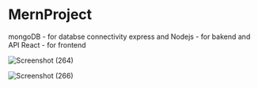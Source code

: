# MernProject
mongoDB - for databse connectivity
express and Nodejs - for bakend and API
React - for frontend

![Screenshot (264)](https://user-images.githubusercontent.com/55314761/123548585-ff11a980-d782-11eb-89f8-9cac9443db30.png)

![Screenshot (266)](https://user-images.githubusercontent.com/55314761/123549277-e787f000-d785-11eb-9e89-4cc25306f5a9.png)
